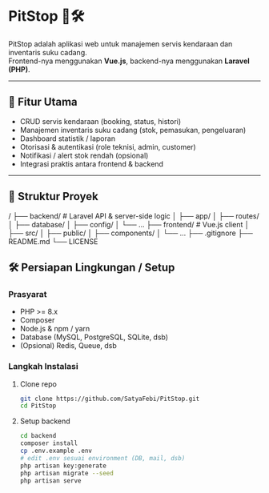 # PitStop 🚗🛠️

PitStop adalah aplikasi web untuk manajemen servis kendaraan dan inventaris suku cadang.  
Frontend-nya menggunakan **Vue.js**, backend-nya menggunakan **Laravel (PHP)**.

---

## 🎯 Fitur Utama

- CRUD servis kendaraan (booking, status, histori)  
- Manajemen inventaris suku cadang (stok, pemasukan, pengeluaran)  
- Dashboard statistik / laporan  
- Otorisasi & autentikasi (role teknisi, admin, customer)  
- Notifikasi / alert stok rendah (opsional)  
- Integrasi praktis antara frontend & backend  

---

## 📁 Struktur Proyek

/
├── backend/ # Laravel API & server-side logic
│ ├── app/
│ ├── routes/
│ ├── database/
│ ├── config/
│ └── …
├── frontend/ # Vue.js client
│ ├── src/
│ ├── public/
│ ├── components/
│ └── …
├── .gitignore
├── README.md
└── LICENSE

## 🛠️ Persiapan Lingkungan / Setup

### Prasyarat

- PHP >= 8.x  
- Composer  
- Node.js & npm / yarn  
- Database (MySQL, PostgreSQL, SQLite, dsb)  
- (Opsional) Redis, Queue, dsb

### Langkah Instalasi

1. Clone repo  
   ```bash
   git clone https://github.com/SatyaFebi/PitStop.git
   cd PitStop
2. Setup backend
   ```bash
   cd backend  
   composer install  
   cp .env.example .env  
   # edit .env sesuai environment (DB, mail, dsb)  
   php artisan key:generate  
   php artisan migrate --seed  
   php artisan serve  

